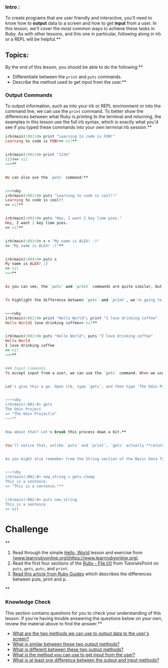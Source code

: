 ### Intro :
>
To create programs that are user friendly and interactive, you'll need to know how to **output** data to a screen and how to get **input** from a user. In this lesson, we'll cover the most common ways to achieve these tasks in Ruby. As with other lessons, and this one in particular, following along in irb or a REPL will be helpful.**


## Topics:
By the end of this lesson, you should be able to do the following:**


 - Differentiate between the `print` and `puts` commands.
 - Describe the method used to get input from the user.**


### Output Commands
To output information, such as into your irb or REPL environment or into the command line, we can use the `print` command. To better show the differences between what Ruby is printing to the terminal and returning, the examples in this lesson use the full irb syntax, which is exactly what you'd see if you typed these commands into your own terminal irb session.**


~~~ruby
irb(main):001:0> print "Learning to code is FUN!"
Learning to code is FUN!=> nil**


irb(main):002:0> print "1234"
1234=> nil
~~~**


We can also use the `puts` command:**


~~~ruby
irb(main):001:0> puts "Learning to code is cool!!"
Learning to code is cool!!
=> nil**


irb(main):002:0> puts "Hey, I want 2 key lime pies."
Hey, I want 2 key lime pies.
=> nil**


irb(main):003:0> x = "My name is ALEX! :)"
=> "My name is ALEX! :)"**


irb(main):004:0> puts x
My name is ALEX! :)
=> nil
~~~**


As you can see, the `puts` and `print` commands are quite similar, but you should have already noticed the small difference between the two: `puts` appends a new line to the argument passed in, whereas `print` keeps things all on one line. A very important thing to notice for both commands is that after printing whatever argument they are passed, `puts` and `print` both return `nil`.**


To highlight the difference between `puts` and `print`, we're going to pull out a piece of rarely used Ruby syntax: [the semicolon](https://stackoverflow.com/questions/3953846/can-you-use-semicolons-in-ruby). In short, semicolons are never required in Ruby, but they allow you to run multiple Ruby commands all on one line. This type of [code golf](https://en.wikipedia.org/wiki/Code_golf) is not generally recommended, but it's helpful for this example. In a REPL, such as repl.it, the two statements can be written on separate lines without the semicolon and still produce the desired output. However, irb can read only one statement at a time, making the semicolons necessary for this code to work as intended.**


~~~ruby
irb(main):001:0> print "Hello World"; print "I love drinking coffee"
Hello WorldI love drinking coffee=> nil**


irb(main):002:0> puts "Hello World"; puts "I love drinking coffee"
Hello World
I love drinking coffee
=> nil
~~~**


### Input Commands
To accept input from a user, we can use the `gets` command. When we use `gets`, program execution will stop and wait for user input. After the user presses `Enter`, the program will continue its execution.**


Let's give this a go. Open irb, type `gets`, and then type `The Odin Project`. You should see something like the following:**


~~~ruby
irb(main):001:0> gets
The Odin Project
=> "The Odin Project\n"
~~~**


How about that? Let's break this process down a bit.**


You'll notice that, unlike `puts` and `print`, `gets` actually **returns** the user input instead of returning `nil`. This means that the input can be assigned to a variable for you to then use and manipulate and twist and turn and spit back out.**


As you might also remember from the String section of the Basic Data Types lesson, `"\n"` is an escape character that represents a new line. The `gets` command always returns a new line at the end of the input. This command often makes use of a "separator" to read streams and multi-line files, but that's beyond the scope of this beginner lesson. For now, it's helpful to know that `#chomp` is a method commonly used to trim separators.**


~~~ruby
irb(main):001:0> new_string = gets.chomp
This is a sentence.
=> "This is a sentence."**


irb(main):002:0> puts new_string
This is a sentence.
=> nil
~~~
# Challenge
<div class="lesson-content__panel" markdown="1">**


1. Read through the simple [Hello, World](https://www.learnrubyonline.org/en/Hello_World) lesson and exercise from [www.learnrubyonline.org](https://www.learnrubyonline.org).
2. Read the first four sections of the [Ruby - File I/0](https://www.tutorialspoint.com/ruby/ruby_input_output.htm) from TutorialsPoint on `puts`, `gets`, `putc`, and `print`.
3. [Read this article from Ruby Guides](https://www.rubyguides.com/2018/10/puts-vs-print/) which describes the differences between puts, print and p.
</div>**


### Knowledge Check
This section contains questions for you to check your understanding of this lesson. If you're having trouble answering the questions below on your own, review the material above to find the answer.**


* <a class="knowledge-check-link" href="#output-commands">What are the two methods we can use to output data to the user's screen? </a>
* <a class="knowledge-check-link" href="#output-commands">What is similar between these two output methods? </a>
* <a class="knowledge-check-link" href="#output-commands">What is different between these two output methods? </a>
* <a class="knowledge-check-link" href="#input-commands">What is the method you can use to get input from the user? </a>
* <a class="knowledge-check-link" href="#input-commands">What is at least one difference between the output and input methods? </a>
